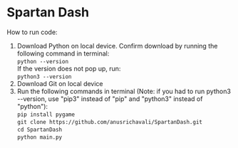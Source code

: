 # Spartan Dash
How to run code: <br>
1) Download Python on local device. Confirm download by running the following command in terminal: <br>
  `python --version` <br>
  If the version does not pop up, run:<br>
  `python3 --version` <br>
3) Download Git on local device <br>
4) Run the following commands in terminal (Note: if you had to run python3 --version, use "pip3" instead of "pip" and "python3" instead of "python"): <br>
  `pip install pygame`<br>
  `git clone https://github.com/anusrichavali/SpartanDash.git`<br>
  `cd SpartanDash`<br>
  `python main.py`<br>

